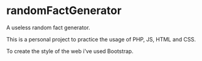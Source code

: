 # randomFactGenerator
A useless random fact generator.

This is a personal project to practice the usage of PHP, JS, HTML and CSS.

To create the style of the web i've used Bootstrap.
